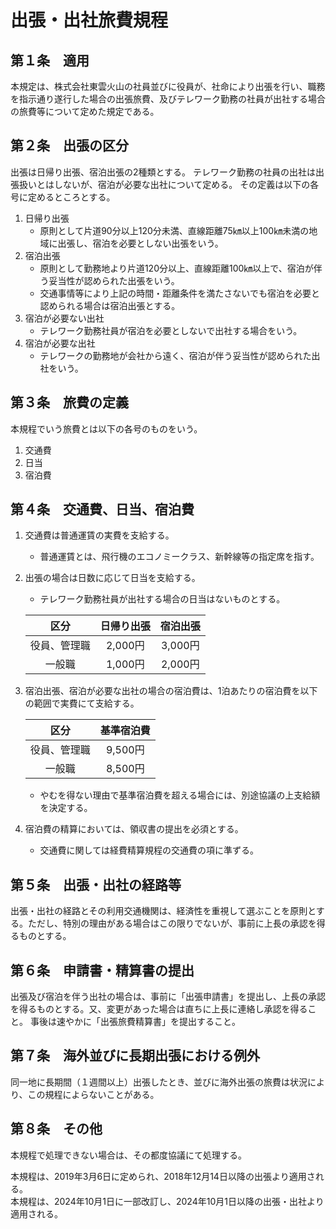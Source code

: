 # 出張・出社旅費規程

## 第１条　適用　

本規定は、株式会社東雲火山の社員並びに役員が、社命により出張を行い、職務を指示通り遂行した場合の出張旅費、及びテレワーク勤務の社員が出社する場合の旅費等について定めた規定である。

## 第２条　出張の区分　

出張は日帰り出張、宿泊出張の2種類とする。
テレワーク勤務の社員の出社は出張扱いとはしないが、宿泊が必要な出社について定める。
その定義は以下の各号に定めるところとする。

1. 日帰り出張
    - 原則として片道90分以上120分未満、直線距離75㎞以上100㎞未満の地域に出張し、宿泊を必要としない出張をいう。
2. 宿泊出張
    - 原則として勤務地より片道120分以上、直線距離100㎞以上で、宿泊が伴う妥当性が認められた出張をいう。
    - 交通事情等により上記の時間・距離条件を満たさないでも宿泊を必要と認められる場合は宿泊出張とする。
3. 宿泊が必要ない出社
    - テレワーク勤務社員が宿泊を必要としないで出社する場合をいう。
4. 宿泊が必要な出社
    - テレワークの勤務地が会社から遠く、宿泊が伴う妥当性が認められた出社をいう。

## 第３条　旅費の定義　

本規程でいう旅費とは以下の各号のものをいう。

1. 交通費
2. 日当
3. 宿泊費

## 第４条　交通費、日当、宿泊費　

1. 交通費は普通運賃の実費を支給する。
    - 普通運賃とは、飛行機のエコノミークラス、新幹線等の指定席を指す。

2. 出張の場合は日数に応じて日当を支給する。
    - テレワーク勤務社員が出社する場合の日当はないものとする。

    |区分|日帰り出張|宿泊出張|
    |:----:|:----:|:----:|
    |役員、管理職|2,000円|3,000円|
    |一般職|1,000円|2,000円|

4. 宿泊出張、宿泊が必要な出社の場合の宿泊費は、1泊あたりの宿泊費を以下の範囲で実費にて支給する。

    |区分|基準宿泊費|
    |:----:|:----:|
    |役員、管理職|9,500円|
    |一般職|8,500円|

    - やむを得ない理由で基準宿泊費を超える場合には、別途協議の上支給額を決定する。

5. 宿泊費の精算においては、領収書の提出を必須とする。
    - 交通費に関しては経費精算規程の交通費の項に準ずる。
 
## 第５条　出張・出社の経路等　

出張・出社の経路とその利用交通機関は、経済性を重視して選ぶことを原則とする。ただし、特別の理由がある場合はこの限りでないが、事前に上長の承認を得るものとする。

## 第６条　申請書・精算書の提出

出張及び宿泊を伴う出社の場合は、事前に「出張申請書」を提出し、上長の承認を得るものとする。又、変更があった場合は直ちに上長に連絡し承認を得ること。
事後は速やかに「出張旅費精算書」を提出すること。

## 第７条　海外並びに長期出張における例外

同一地に長期間（１週間以上）出張したとき、並びに海外出張の旅費は状況により、この規程によらないことがある。

## 第８条　その他

本規程で処理できない場合は、その都度協議にて処理する。


本規程は、2019年3月6日に定められ、2018年12月14日以降の出張より適用される。  
本規程は、2024年10月1日に一部改訂し、2024年10月1日以降の出張・出社より適用される。


